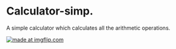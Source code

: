 # Calculator-simp.
A simple calculator which calculates all the arithmetic operations.









<a href="https://imgflip.com/gif/2nwxyo"><img src="https://i.imgflip.com/2nwxyo.gif" title="made at imgflip.com"/></a>
